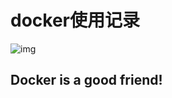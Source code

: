 # docker使用记录


![img](http://www.duchess-france.org/wp-content/uploads/2015/06/docker.png)

##          Docker is a good friend!